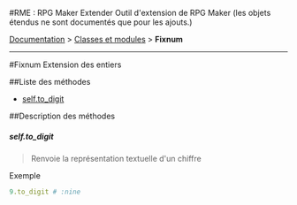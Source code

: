 #RME : RPG Maker Extender
Outil d'extension de RPG Maker
    (les objets étendus ne sont documentés que pour les ajouts.)

[Documentation](README.md) > [Classes et modules](__class-and-module_list.md) > **Fixnum**  
- - -  
#Fixnum
Extension des entiers

##Liste des méthodes
*    [self.to_digit](#selfto_digit)


##Description des méthodes
##### self.to_digit

> Renvoie la représentation textuelle d'un chiffre

  
> 



Exemple  
```ruby  
9.to_digit # :nine  
```



